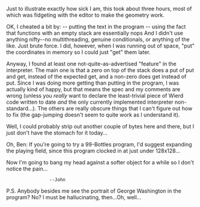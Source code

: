 Just to illustrate exactly how sick I am, this took about three hours,
most of which was fidgeting with the editor to make the geometry work.

OK, I cheated a bit by:
	-- putting the text in the program
	-- using the fact that functions with an empty stack are
		essentially nops
And I didn't use anything nifty--no multithreading, genuine conditionals,
or anything of the like.  Just brute force.  I did, however, when I was
running out of space, "put" the coordinates in memory so I could just
"get" them later.

Anyway, I found at least one not-quite-as-advertised "feature" in the
interpreter.  The main one is that a zero on top of the stack does a put
of put and get, instead of the expected get, and a non-zero does get
instead of put.  Since I was doing more getting than putting in the
program, I was actually kind of happy, but that means the spec and my
comments are wrong (unless you *really* want to declare the least-trivial
piece of Wierd code written to date *and* the only currently implemented
interpreter non-standard...).  The others are really obscure things that I
can't figure out how to fix (the gap-jumping doesn't seem to quite work as
I understand it).

Well, I could probably strip out another couple of bytes here and there,
but I just don't have the stomach for it today...

Oh, Ben:  If you're going to try a 99-Bottles program, I'd suggest
expanding the playing field, since this program clocked in at just under
128x128...

Now I'm going to bang my head against a softer object for a while so I
don't notice the pain...

					--John

P.S.  Anybody besides me see the portrait of George Washington in the
program?  No?  I must be hallucinating, then...Oh, well...
